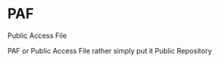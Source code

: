 <h1>PAF</h1> <p>Public Access File</p>
PAF or Public Access File rather simply put it Public Repository
